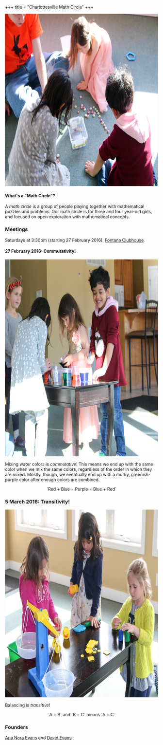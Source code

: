 +++
title = "Charlottesville Math Circle"
+++

<a href="/images/IMG_7783.jpg"><img src="/images/IMG_7783-small.png" width=800 height=566></a>

#### What's a "Math Circle"?

A _math circle_ is a group of people playing together with mathematical
puzzles and problems.  Our math circle is for three and four year-old
girls, and focused on open exploration with mathematical concepts.

### Meetings 

Saturdays at 3:30pm (starting 27 February 2016), [Fontana Clubhouse](https://bit.ly/1RTNLkK).

#### 27 February 2016: **Commutativity!**

<a href="/images/IMG_7788.jpg"><img src="/images/IMG_7788-small.png" width=800 height=647></a>

Mixing water colors is _commutative_!  This means we end up with the
same color when we mix the same colors, regardless of the order in which
they are mixed.  Mostly, though, we eventually end up with a murky, greenish-purple
color after enough colors are combined.

<center>
`Red + Blue = Purple = Blue + Red`
</center>

### 5 March 2016: **Transitivity!**

<a href="/images/IMG_7888.jpg"><img src="/images/IMG_7888-2.jpg" width=800 height=617></a>

Balancing is _transitive_! 

<center>
`A = B` and `B = C` means `A = C`
</center>

### Founders

[Ana Nora Evans](http://www.ananoraevans.org/) and [David Evans](http://www.cs.virginia.edu/evans)
